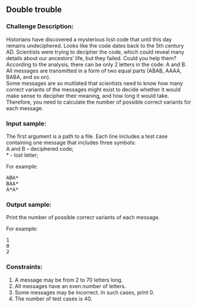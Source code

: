 <h2>Double trouble</h2>

<h3>Challenge Description:</h3>

<p>
    Historians have discovered a mysterious lost code that until this day remains undeciphered. Looks like the code
    dates back to the 5th century AD. Scientists were trying to decipher the code, which could reveal many details
    about our ancestors&#x2019; life, but they failed. Could you help them? <br>
    According to the analysis, there can be only 2 letters in the code: A and B. All messages are transmitted in a
    form of two equal parts (ABAB, AAAA, BABA, and so on).
<br>
    Some messages are so mutilated that scientists need to know how many correct variants of the messages might exist
    to decide whether it would make sense to decipher their meaning, and how long it would take. Therefore, you need
    to calculate the number of possible correct variants for each message.
</p>

<h3>Input sample:</h3>

<p>
    The first argument is a path to a file. Each line includes a test case containing one message that includes
    three symbols: <br>
    A and B &#x2013; deciphered code; <br>
    * - lost letter;
</p>

<p>
    For example:
</p>

<pre class="description-input-output">ABA*
BAA*
A*A*</pre>

<h3>Output sample:</h3>

<p>
    Print the number of possible correct variants of each message.
</p>

<p>
    For example:
</p>

<pre class="description-input-output">1
0
2</pre>

<h3>Constraints:</h3>
<ol>
<li>A message may be from 2 to 70 letters long.</li>
<li>All messages have an even number of letters.</li>
<li>Some messages may be incorrect. In such cases, print 0.</li>
<li>The number of test cases is 40.</li>
</ol>